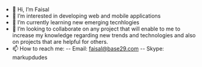 - 👋 Hi, I’m Faisal
- 👀 I’m interested in developing web and mobile applications
- 🌱 I’m currently learning new emerging tecnhlogies
- 💞️ I’m looking to collaborate on any project that will enable to me to increase my knowledge regarding new trends and technologies and also on projects that are helpful for others.
- 📫 How to reach me:
-- Email: faisal@base29.com
-- Skype: markupdudes

<!---
Base29/Base29 is a ✨ special ✨ repository because its `README.md` (this file) appears on your GitHub profile.
You can click the Preview link to take a look at your changes.
--->
